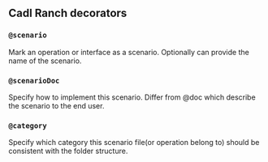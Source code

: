 ## Cadl Ranch decorators

### `@scenario`

Mark an operation or interface as a scenario. Optionally can provide the name of the scenario.

### `@scenarioDoc`

Specify how to implement this scenario. Differ from @doc which describe the scenario to the end user.

### `@category`

Specify which category this scenario file(or operation belong to) should be consistent with the folder structure.
